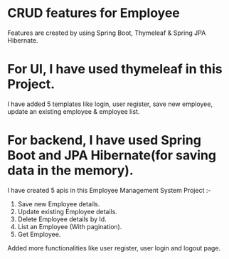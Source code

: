 # CRUD features for Employee
Features are created by using Spring Boot, Thymeleaf & Spring JPA Hibernate.

# For UI, I have used thymeleaf in this Project.
I have added 5 templates like login, user register, save new employee, update an existing employee & employee list.

# For backend, I have used Spring Boot and JPA Hibernate(for saving data in the memory).
I have created 5 apis in this Employee Management System Project :-
1. Save new Employee details.
2. Update existing Employee details.
3. Delete Employee details by Id.
4. List an Employee (With pagination).
5. Get Employee.

Added more functionalities like user register, user login and logout page.


